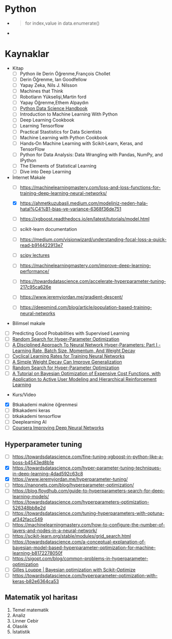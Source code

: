 # Python
* > for index,value in data.enumerate()
* 

# Kaynaklar
* Kitap
  - [ ] Python ile Derin Öğrenme,François Chollet
  - [ ] Derin Öğrenme, Ian Goodfellow
  - [ ] Yapay Zeka, Nils J. Nilsson
  - [ ] Machines that Think
  - [ ] Robotların Yükselişi,Martin ford
  - [ ] Yapay Öğrenme,Ethem Alpaydın
  - [ ] [Python Data Science Handbook](https://jakevdp.github.io/PythonDataScienceHandbook/)
  - [ ] Introduction to Machine Learning With Python
  - [ ] Deep Learning Cookbook
  - [ ] Learning Tensorflow
  - [ ] Practical Stastistics for Data Scientists
  - [ ] Machine Learning with Python Cookbook
  - [ ] Hands‑On Machine Learning with Scikit‑Learn, Keras, and TensorFlow
  - [ ] Python for Data Analysis: Data Wrangling with Pandas, NumPy, and IPython
  - [ ] The Elements of Statistical Learning
  - [ ] Dive into Deep Learning

* İnternet Makale
  - [ ] https://machinelearningmastery.com/loss-and-loss-functions-for-training-deep-learning-neural-networks/
  - [X] https://ahmetkuzubasli.medium.com/modeliniz-neden-hala-hatal%C4%B1-bias-ve-variance-6368f36de751
  - [ ] https://xgboost.readthedocs.io/en/latest/tutorials/model.html
  - [ ] scikit-learn documentation
  - [ ] https://medium.com/visionwizard/understanding-focal-loss-a-quick-read-b914422913e7
  - [ ] [scipy lectures](http://scipy-lectures.org/)
  - [ ] https://machinelearningmastery.com/improve-deep-learning-performance/
  - [ ] https://towardsdatascience.com/accelerate-hyperparameter-tuning-217c95ca626e
  - [ ] https://www.jeremyjordan.me/gradient-descent/
  - [ ] https://deepmind.com/blog/article/population-based-training-neural-networks


* Bilimsel makale
 - [ ]  Predicting Good Probabilities with Supervised Learning
 - [ ]  [Random Search for Hyper-Parameter Optimization](https://www.jmlr.org/papers/volume13/bergstra12a/bergstra12a.pdf)
 - [ ]  [A Disciplined Approach To Neural Network Hyper-Parameters: Part I - Learning Rate, Batch Size, Momentum, And Weight Decay](https://arxiv.org/pdf/1803.09820.pdf)
 - [ ]  [Cyclical Learning Rates for Training Neural Networks](https://arxiv.org/pdf/1506.01186.pdf)
 - [ ]  [A Simple Weight Decay Can Improve Generalization](https://papers.nips.cc/paper/1991/file/8eefcfdf5990e441f0fb6f3fad709e21-Paper.pdf)
 - [ ]  [Random Search for Hyper-Parameter Optimization](https://jmlr.csail.mit.edu/papers/volume13/bergstra12a/bergstra12a.pdf)
 - [ ]  [A Tutorial on Bayesian Optimization of Expensive Cost Functions, with Application to Active User Modeling and Hierarchical Reinforcement Learning](http://haikufactory.com/files/bayopt.pdf)

* Kurs/Video
 - [X] Btkakademi makine öğrenmesi
 - [ ] Btkakademi keras
 - [ ] btkakademi tensorflow
 - [ ] Deeplearning AI
 - [ ] [Coursera Improving Deep Neural Networks](https://www.coursera.org/learn/deep-neural-network?utm_source=gg&utm_medium=sem&utm_content=01-CatalogDSA-ML1-US&campaignid=12490862811&adgroupid=119269357576&device=c&keyword=&matchtype=b&network=g&devicemodel=&adpostion=&creativeid=503940597773&hide_mobile_promo&gclid=Cj0KCQjwjPaCBhDkARIsAISZN7RmpxXjJw1pdLohAji8QfSNnL63U-4hv0Zk49Sc4XNv7BK21QNNSjkaAu75EALw_wcB)

## Hyperparameter tuning
- [ ] https://towardsdatascience.com/fine-tuning-xgboost-in-python-like-a-boss-b4543ed8b1e
- [X] https://towardsdatascience.com/hyper-parameter-tuning-techniques-in-deep-learning-4dad592c63c8
- [X] https://www.jeremyjordan.me/hyperparameter-tuning/
- [ ] https://nanonets.com/blog/hyperparameter-optimization/
- [ ] https://blog.floydhub.com/guide-to-hyperparameters-search-for-deep-learning-models/
- [ ] https://towardsdatascience.com/hyperparameters-optimization-526348bb8e2d
- [ ] https://towardsdatascience.com/tuning-hyperparameters-with-optuna-af342facc549
- [ ] https://machinelearningmastery.com/how-to-configure-the-number-of-layers-and-nodes-in-a-neural-network/
- [ ] https://scikit-learn.org/stable/modules/grid_search.html
- [ ] https://towardsdatascience.com/a-conceptual-explanation-of-bayesian-model-based-hyperparameter-optimization-for-machine-learning-b8172278050f
- [ ] https://sigopt.com/blog/common-problems-in-hyperparameter-optimization
- [ ] [Gilles Louppe | Bayesian optimization with Scikit-Optimize](https://www.youtube.com/watch?v=DGJTEBt0d-s)
- [ ] https://towardsdatascience.com/hyperparameter-optimization-with-keras-b82e6364ca53

## Matematik yol haritası
  1. Temel matematik
  2. Analiz
  3. Linner Cebir
  4. Olasılık
  5. İstatistik
